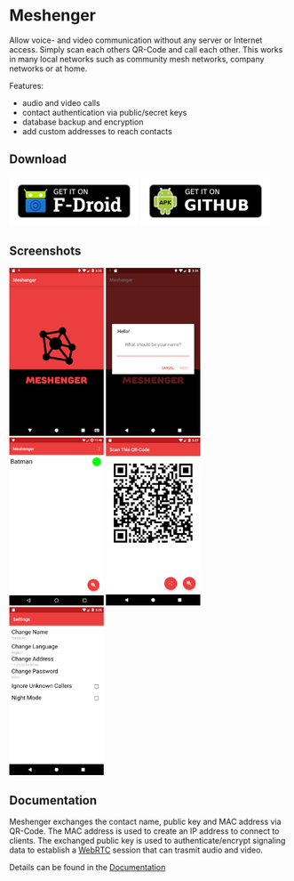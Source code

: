 # Meshenger

 Allow voice- and video communication without any server or Internet access. Simply scan each others QR-Code and call each other. This works in many local networks such as community mesh networks, company networks or at home.

Features:

- audio and video calls
- contact authentication via public/secret keys
- database backup and encryption
- add custom addresses to reach contacts

## Download

[<img src="docs/fdroid.png" alt="Get it on F-Droid" height="90">](https://f-droid.org/packages/d.d.meshenger/)
[<img src="docs/apk.png" alt="Get it on GitHub" height="90">](https://github.com/meshenger-app/meshenger-android/releases)

## Screenshots

<img src="docs/logo_2.0.0.png" width="170"> <img src="docs/hello_2.0.0.png" width="170"> <img src="docs/contacts_2.0.0.png" width="170"> <img src="docs/qrcode_2.0.0.png" width="170"> <img src="docs/settings_2.0.0.png" width="170">

## Documentation

Meshenger exchanges the contact name, public key and MAC address via QR-Code. The MAC address is used to create an IP address to connect to clients. The exchanged public key is used to authenticate/encrypt signaling data to establish a [WebRTC](https://webrtc.org/) session that can trasmit audio and video.

Details can be found in the [Documentation](docs/Documentation.md)
